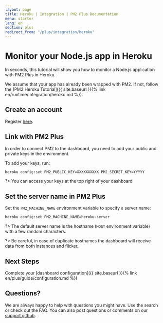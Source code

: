 ```yaml
---
layout: page
title: Heroku | Integration | PM2 Plus Documentation
menu: starter
lang: en
section: plus
redirect_from: "/plus/integration/heroku"
---
```


# Monitor your Node.js app in Heroku

In seconds, this tutorial will show you how to monitor a Node.js application with PM2 Plus in Heroku.

We assume that your app has already been wrapped with PM2. If not, follow the [PM2 Heroku Tutorial]({{ site.baseurl }}{% link en/runtime/integration/heroku.md %}).

## Create an account

Register [here](https://id.keymetrics.io/api/oauth/register).

## Link with PM2 Plus

In order to connect PM2 to the dashboard, you need to add your public and private keys in the environment.

To add your keys, run:

```bash
heroku config:set PM2_PUBLIC_KEY=XXXXXXXXXX PM2_SECRET_KEY=YYYYY
```

?> You can access your keys at the top right of your dashboard

## Set the server name in PM2 Plus

Set the `PM2_MACHINE_NAME` environment variable to specify a server name:

```bash
heroku config:set PM2_MACHINE_NAME=heroku-server
```

?> The default server name is the hostname (`HOST` environment variable) with a few random characters.

?> Be careful, in case of duplicate hostnames the dashboard will receive data from both instances and flicker.

## Next Steps

Complete your [dashboard configuration]({{ site.baseurl }}{% link en/plus/guide/configuration.md %})

## Questions?

We are always happy to help with questions you might have. Use the search or check out the FAQ. You can also post questions or comments on our [support github](https://github.com/keymetrics/keymetrics-support/issues).